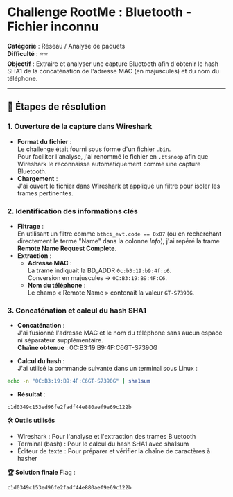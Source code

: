 # Challenge RootMe : Bluetooth - Fichier inconnu

**Catégorie** : Réseau / Analyse de paquets  
**Difficulté** : ⭐⭐  
**Objectif** : Extraire et analyser une capture Bluetooth afin d'obtenir le hash SHA1 de la concaténation de l'adresse MAC (en majuscules) et du nom du téléphone.

---

## 📝 Étapes de résolution

### 1. Ouverture de la capture dans Wireshark
- **Format du fichier** :  
  Le challenge était fourni sous forme d'un fichier `.bin`.  
  Pour faciliter l'analyse, j'ai renommé le fichier en `.btsnoop` afin que Wireshark le reconnaisse automatiquement comme une capture Bluetooth.
- **Chargement** :  
  J'ai ouvert le fichier dans Wireshark et appliqué un filtre pour isoler les trames pertinentes.

### 2. Identification des informations clés
- **Filtrage** :  
  En utilisant un filtre comme `bthci_evt.code == 0x07` (ou en recherchant directement le terme "Name" dans la colonne *Info*), j'ai repéré la trame **Remote Name Request Complete**.
- **Extraction** :
  - **Adresse MAC** :  
    La trame indiquait la BD_ADDR `0c:b3:19:b9:4f:c6`.  
    Conversion en majuscules → `0C:B3:19:B9:4F:C6`.
  - **Nom du téléphone** :  
    Le champ « Remote Name » contenait la valeur `GT-S7390G`.

### 3. Concaténation et calcul du hash SHA1
- **Concaténation** :  
  J'ai fusionné l'adresse MAC et le nom du téléphone sans aucun espace ni séparateur supplémentaire.  
  **Chaîne obtenue** :
  0C:B3:19:B9:4F:C6GT-S7390G

- **Calcul du hash** :  
J'ai utilisé la commande suivante dans un terminal sous Linux :
```bash
echo -n "0C:B3:19:B9:4F:C6GT-S7390G" | sha1sum
```

- **Résultat** :  
```plaintext
c1d0349c153ed96fe2fadf44e880aef9e69c122b
```

**🛠 Outils utilisés**
- Wireshark : Pour l'analyse et l'extraction des trames Bluetooth
- Terminal (bash) : Pour le calcul du hash SHA1 avec sha1sum
- Éditeur de texte : Pour préparer et vérifier la chaîne de caractères à hasher

**🏆 Solution finale**
Flag :
```plaintext
c1d0349c153ed96fe2fadf44e880aef9e69c122b
```
